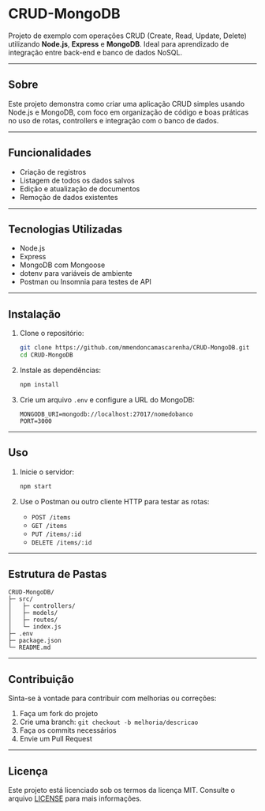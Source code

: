 # CRUD-MongoDB

Projeto de exemplo com operações CRUD (Create, Read, Update, Delete) utilizando **Node.js**, **Express** e **MongoDB**. Ideal para aprendizado de integração entre back-end e banco de dados NoSQL.

---

## Sobre

Este projeto demonstra como criar uma aplicação CRUD simples usando Node.js e MongoDB, com foco em organização de código e boas práticas no uso de rotas, controllers e integração com o banco de dados.

---

## Funcionalidades

* Criação de registros
* Listagem de todos os dados salvos
* Edição e atualização de documentos
* Remoção de dados existentes

---

## Tecnologias Utilizadas

* Node.js
* Express
* MongoDB com Mongoose
* dotenv para variáveis de ambiente
* Postman ou Insomnia para testes de API

---

## Instalação

1. Clone o repositório:

   ```bash
   git clone https://github.com/mmendoncamascarenha/CRUD-MongoDB.git
   cd CRUD-MongoDB
   ```
2. Instale as dependências:

   ```bash
   npm install
   ```
3. Crie um arquivo `.env` e configure a URL do MongoDB:

   ```env
   MONGODB_URI=mongodb://localhost:27017/nomedobanco
   PORT=3000
   ```

---

## Uso

1. Inicie o servidor:

   ```bash
   npm start
   ```
2. Use o Postman ou outro cliente HTTP para testar as rotas:

   * `POST /items`
   * `GET /items`
   * `PUT /items/:id`
   * `DELETE /items/:id`

---

## Estrutura de Pastas

```
CRUD-MongoDB/
├─ src/
│   ├─ controllers/
│   ├─ models/
│   ├─ routes/
│   └─ index.js
├─ .env
├─ package.json
└─ README.md
```

---

## Contribuição

Sinta-se à vontade para contribuir com melhorias ou correções:

1. Faça um fork do projeto
2. Crie uma branch: `git checkout -b melhoria/descricao`
3. Faça os commits necessários
4. Envie um Pull Request

---

## Licença

Este projeto está licenciado sob os termos da licença MIT. Consulte o arquivo [LICENSE](LICENSE) para mais informações.
